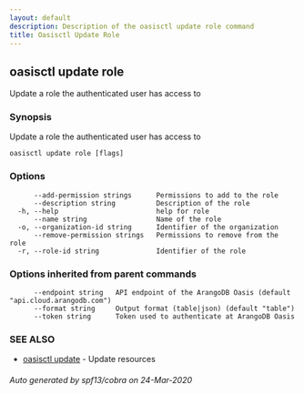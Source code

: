 ```yaml
---
layout: default
description: Description of the oasisctl update role command
title: Oasisctl Update Role
---
```

## oasisctl update role

Update a role the authenticated user has access to

### Synopsis

Update a role the authenticated user has access to

```
oasisctl update role [flags]
```

### Options

```
      --add-permission strings      Permissions to add to the role
      --description string          Description of the role
  -h, --help                        help for role
      --name string                 Name of the role
  -o, --organization-id string      Identifier of the organization
      --remove-permission strings   Permissions to remove from the role
  -r, --role-id string              Identifier of the role
```

### Options inherited from parent commands

```
      --endpoint string   API endpoint of the ArangoDB Oasis (default "api.cloud.arangodb.com")
      --format string     Output format (table|json) (default "table")
      --token string      Token used to authenticate at ArangoDB Oasis
```

### SEE ALSO

* [oasisctl update](oasisctl_update.md)	 - Update resources

###### Auto generated by spf13/cobra on 24-Mar-2020
